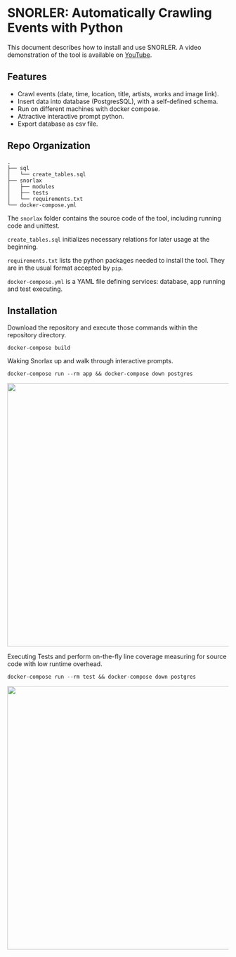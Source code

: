 # SNORLER: Automatically Crawling Events with Python

This document describes how to install and use SNORLER. A video demonstration of the tool is available on [YouTube](https://youtu.be/3FeCl4ayFvs).

## Features
- Crawl events (date, time, location, title, artists, works and image link).
- Insert data into database (PostgresSQL), with a self-defined schema.
- Run on different machines with docker compose.
- Attractive interactive prompt python.
- Export database as csv file.

## Repo Organization

```
.
├── sql
│   └── create_tables.sql
├── snorlax
│   ├── modules
│   ├── tests
│   └── requirements.txt
└── docker-compose.yml
```
The `snorlax` folder contains the source code of the tool, including running code and unittest. 

`create_tables.sql` initializes necessary relations for later usage at the beginning.

`requirements.txt` lists the python packages needed to install the tool. They are in the usual format accepted by `pip`.

`docker-compose.yml` is a YAML file defining services: database, app running and test executing.

## Installation

Download the repository and execute those commands within the repository directory.

```
docker-compose build
```

Waking Snorlax up and walk through interactive prompts.
```
docker-compose run --rm app && docker-compose down postgres
```
<p align="left"><img src="https://user-images.githubusercontent.com/3027146/150591255-90c347b8-0acc-4920-8694-bac3fb293364.jpg" width="600"></p>

Executing Tests and perform on-the-fly line coverage measuring for source code with low runtime overhead.
```
docker-compose run --rm test && docker-compose down postgres
```
<p align="left"><img src="https://user-images.githubusercontent.com/3027146/150591460-d9630c95-a0e9-4705-916d-19d649f99d7e.jpg" width="600"></p>
